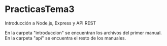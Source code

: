 # PracticasTema3
Introducción a Node.js, Express y API REST

En la carpeta "introduccion" se encuentran los archivos del primer manual.
En la carpeta "api" se encuentra el resto de los manuales.
